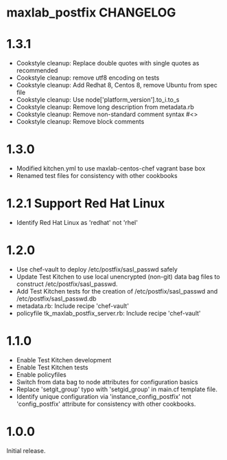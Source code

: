 # maxlab_postfix CHANGELOG

# 1.3.1

* Cookstyle cleanup: Replace double quotes with single quotes as recommended
* Cookstyle cleanup: remove utf8 encoding on tests
* Cookstyle cleanup: Add Redhat 8, Centos 8, remove Ubuntu from spec file
* Cookstyle cleanup: Use node['platform_version'].to_i.to_s
* Cookstyle cleanup: Remove long description from metadata.rb
* Cookstyle cleanup: Remove non-standard comment syntax #<>
* Cookstyle cleanup: Remove block comments

# 1.3.0

* Modified kitchen.yml to use maxlab-centos-chef vagrant base box
* Renamed test files for consistency with other cookbooks

# 1.2.1 Support Red Hat Linux

* Identify Red Hat Linux as 'redhat' not 'rhel'

# 1.2.0

* Use chef-vault to deploy /etc/postfix/sasl_passwd safely
* Update Test Kitchen to use local unencrypted (non-git) data bag files to construct /etc/postfix/sasl_passwd.
* Add Test Kitchen tests for the creation of /etc/postfix/sasl_passwd and /etc/postfix/sasl_passwd.db
* metadata.rb: Include recipe 'chef-vault'
* policyfile tk_maxlab_postfix_server.rb: Include recipe 'chef-vault'

# 1.1.0

* Enable Test Kitchen development
* Enable Test Kitchen tests
* Enable policyfiles
* Switch from data bag to node attributes for configuration basics
* Replace 'setgit_group' typo with 'setgid_group' in main.cf template file.
* Identify unique configuration via 'instance_config_postfix' not 'config_postfix' attribute for consistency with other cookbooks.

# 1.0.0

Initial release.
